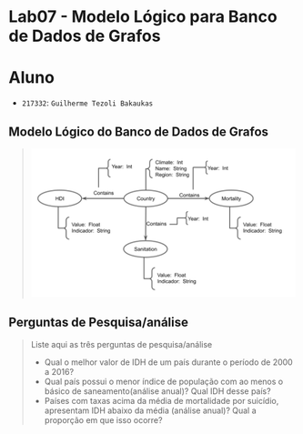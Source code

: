 # Lab07 - Modelo Lógico para Banco de Dados de Grafos

# Aluno
* `217332`: `Guilherme Tezoli Bakaukas`

## Modelo Lógico do Banco de Dados de Grafos

>
> ![Diagrama de Orquestração](images/modelo-logico.png)

## Perguntas de Pesquisa/análise

> Liste aqui as três perguntas de pesquisa/análise
> * Qual o melhor valor de IDH de um país durante o período de 2000 a 2016?
> * Qual país possui o menor índice de população com ao menos o básico de saneamento(análise anual)? Qual IDH desse país?
> * Países com taxas acima da média de mortalidade por suicídio, apresentam IDH abaixo da média (análise anual)? Qual a proporção em que isso ocorre? 
